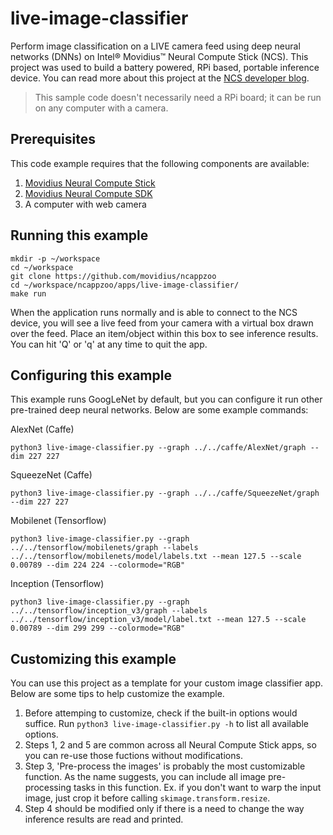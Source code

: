 # live-image-classifier

Perform image classification on a LIVE camera feed using deep neural networks (DNNs) on Intel® Movidius™ Neural Compute Stick (NCS). This project was used to build a battery powered, RPi based, portable inference device. You can read more about this project at the <a href="https://movidius.github.io/blog/battery-powered-dl-engine/">NCS developer blog</a>.

> This sample code doesn't necessarily need a RPi board; it can be run on any computer with a camera.

## Prerequisites

This code example requires that the following components are available:
1. <a href="https://developer.movidius.com/buy" target="_blank">Movidius Neural Compute Stick</a>
2. <a href="https://developer.movidius.com/start" target="_blank">Movidius Neural Compute SDK</a>
3. A computer with web camera

## Running this example

~~~
mkdir -p ~/workspace
cd ~/workspace
git clone https://github.com/movidius/ncappzoo
cd ~/workspace/ncappzoo/apps/live-image-classifier/
make run
~~~

When the application runs normally and is able to connect to the NCS device, you will see a live feed from your camera with a virtual box drawn over the feed. Place an item/object within this box to see inference results. You can hit 'Q' or 'q' at any time to quit the app.
 
## Configuring this example

This example runs GoogLeNet by default, but you can configure it run other pre-trained deep neural networks. Below are some example commands:

AlexNet (Caffe)
~~~
python3 live-image-classifier.py --graph ../../caffe/AlexNet/graph --dim 227 227
~~~

SqueezeNet (Caffe)
~~~
python3 live-image-classifier.py --graph ../../caffe/SqueezeNet/graph --dim 227 227
~~~

Mobilenet (Tensorflow)
~~~
python3 live-image-classifier.py --graph ../../tensorflow/mobilenets/graph --labels ../../tensorflow/mobilenets/model/labels.txt --mean 127.5 --scale 0.00789 --dim 224 224 --colormode="RGB"
~~~

Inception (Tensorflow)
~~~
python3 live-image-classifier.py --graph ../../tensorflow/inception_v3/graph --labels ../../tensorflow/inception_v3/model/label.txt --mean 127.5 --scale 0.00789 --dim 299 299 --colormode="RGB"
~~~

## Customizing this example

You can use this project as a template for your custom image classifier app. Below are some tips to help customize the example.

1. Before attemping to customize, check if the built-in options would suffice. Run `python3 live-image-classifier.py -h` to list all available options.
2. Steps 1, 2 and 5 are common across all Neural Compute Stick apps, so you can re-use those fuctions without modifications.
3. Step 3, 'Pre-process the images' is probably the most customizable function. As the name suggests, you can include all image pre-processing tasks in this function. Ex. if you don't want to warp the input image, just crop it before calling `skimage.transform.resize`.
4. Step 4 should be modified only if there is a need to change the way inference results are read and printed.
